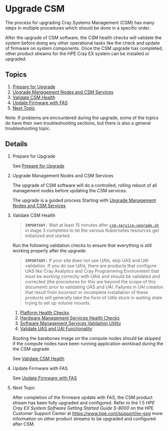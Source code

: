 # Upgrade CSM

The process for upgrading Cray Systems Management (CSM) has many steps in multiple procedures which should be done in a specific order.

After the upgrade of CSM software, the CSM health checks will validate the system before doing any other operational
tasks like the check and update of firmware on system components. Once the CSM upgrade has completed, other
product streams for the HPE Cray EX system can be installed or upgraded.

## Topics

1. [Prepare for Upgrade](#prepare_for_upgrade)
1. [Upgrade Management Nodes and CSM Services](#upgrade_management_nodes_csm_services)
1. [Validate CSM Health](#validate_csm_health)
1. [Update Firmware with FAS](#update_firmware_with_fas)
1. [Next Topic](#next_topic)

Note: If problems are encountered during the upgrade, some of the topics do have their own troubleshooting
sections, but there is also a general troubleshooting topic.

## Details

<a name="prepare_for_upgrade"></a>

1. Prepare for Upgrade

    See [Prepare for Upgrade](prepare_for_upgrade.md)

   <a name="upgrade_management_nodes_csm_services"></a>

1. Upgrade Management Nodes and CSM Services

    The upgrade of CSM software will do a controlled, rolling reboot of all management nodes before updating the CSM services.

    The upgrade is a guided process Starting with [Upgrade Management Nodes and CSM Services](1.2/README.md)

    <a name="validate_csm_health"></a>

1. Validate CSM Health

     > **`IMPORTANT:`** Wait at least 15 minutes after
     > [`csm-service-upgrade.sh`](1.2/Stage_3.md) in stage 3 completes to let the various Kubernetes
     > resources get initialized and started.
  
     Run the following validation checks to ensure that everything is still working
     properly after the upgrade:
  
     > **`IMPORTANT:`** If your site does not use UAIs, skip UAS and UAI validation. If you do use
     > UAIs, there are products that configure UAS like Cray Analytics and Cray Programming Environment that
     > must be working correctly with UAIs and should be validated and corrected (the procedures for this are
     > beyond the scope of this document) prior to validating UAS and UAI. Failures in UAI creation that result
     > from incorrect or incomplete installation of these products will generally take the form of UAIs stuck in
     > waiting state trying to set up volume mounts.
  
     1. [Platform Health Checks](../operations/validate_csm_health.md#platform-health-checks)
     2. [Hardware Management Services Health Checks](../operations/validate_csm_health.md#hms-health-checks)
     3. [Software Management Services Validation Utility](../operations/validate_csm_health.md#sms-health-checks)
     4. [Validate UAS and UAI Functionality](../operations/validate_csm_health.md#uas-uai-validate)
  
     Booting the barebones image on the compute nodes should be skipped if the compute nodes have been running
     application workload during the the CSM upgrade.
  
     See [Validate CSM Health](../operations/validate_csm_health.md)
  
     <a name="update_firmware_with_fas"></a>

1. Update Firmware with FAS

    See [Update Firmware with FAS](../operations/firmware/Update_Firmware_with_FAS.md)

    <a name="next_topic"></a>

1. Next Topic

    After completion of the firmware update with FAS, the CSM product stream has been fully upgraded and
    configured. Refer to the 1.5 _HPE Cray EX System Software Getting Started Guide S-8000_ 
    on the HPE Customer Support Center at https://www.hpe.com/support/ex-gsg 
    more information on other product streams to be upgraded and configured after CSM.
